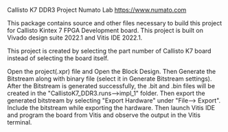 Callisto K7 DDR3 Project
Numato Lab
https://www.numato.com

This package contains source and other files necessary to build this project for Callisto Kintex 7 FPGA Development board.
This project is built on Vivado design suite 2022.1 and Vitis IDE 2022.1.

This project is created by selecting the part number of Callisto K7 board instead of selecting the board itself.

Open the project(.xpr) file and Open the Block Design. Then Generate the Bitstream along with binary file (select it in Generate Bitstream settings). After the Bitstream is generated successfully, the .bit and .bin 
files will be created in the "CallistoK7_DDR3.runs-->impl_1" folder. Then export the generated bitstream by selecting "Export Hardware" under "File--> Export". Include the bitstream while exporting the hardware. Then launch Vitis IDE and program the board from Vitis and observe the output in the Vitis terminal.
